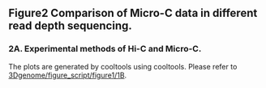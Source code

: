 ## Figure2 Comparison of Micro-C data in different read depth sequencing.

### 2A. Experimental methods of Hi-C and Micro-C. 

The plots are generated by cooltools using cooltools. Please refer to [3Dgenome/figure_script/figure1/1B](https://github.com/rhielab/3Dgenome/tree/main/figure_script/figure1/1B).
